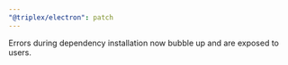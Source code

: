 ```yaml
---
"@triplex/electron": patch
---
```


Errors during dependency installation now bubble up and are exposed to users.
